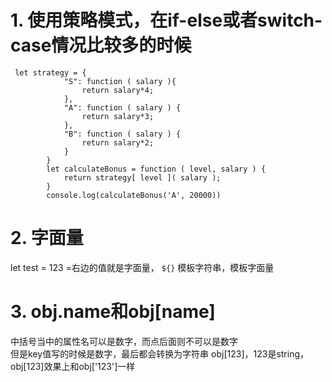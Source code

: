 # 1. 使用策略模式，在if-else或者switch-case情况比较多的时候
```
 let strategy = {
            "S": function ( salary ){
                return salary*4;
            },
            "A": function ( salary ) {
                return salary*3;
            },
            "B": function ( salary ) { 
                return salary*2;
            }
        }
        let calculateBonus = function ( level, salary ) {
            return strategy[ level ]( salary );
        }
        console.log(calculateBonus('A', 20000)) 
```
# 2. 字面量
let test = 123
=右边的值就是字面量，
`${}` 模板字符串，模板字面量
# 3. obj.name和obj[name]
中括号当中的属性名可以是数字，而点后面则不可以是数字  
但是key值写的时候是数字，最后都会转换为字符串  obj[123]，123是string，obj[123]效果上和obj['123']一样
